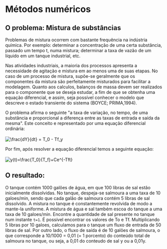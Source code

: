 # Métodos numéricos

## O problema: Mistura de substâncias
Problemas de mistura ocorrem com bastante frequência na indústria química. Por exemplo: determinar a concentração de uma certa substância, passado um tempo t, numa mistura; determinar a taxa de vazão de um líquido em um tanque industrial, etc.

Nas atividades industriais, a maioria dos processos apresenta a necessidade de agitação e mistura em ao menos uma de suas etapas. No caso de um processo de mistura, supõe-se geralmente que os componentes da mistura são perfeitamente misturados para facilitar a modelagem. Quanto aos calculos, balanços de massa devem ser realizados para o componente que se deseja estudar, a fim de que se obtenha uma equação diferencial, e assim, seja possível conhecer o modelo que descreve o estado transiente do sistema (BOYCE; PRIMA,1994).

O problema afirma o seguinte "a taxa de variação, no tempo, de uma substância e proporcional a diferença entre as taxas de entrada e saída da mesma". Este conceito e representado por uma equação diferencial ordinária: <br><br>
<img src="https://latex.codecogs.com/gif.latex?\frac{dY}{dt}&space;=&space;T_0&space;-&space;Tf_y" title="\frac{dY}{dt} = T_0 - Tf_y"/>

Por fim, após resolver a equação diferencial temos a seguinte equação:<br><br>
<img src="https://latex.codecogs.com/gif.latex?y(t)=\frac{T_0}{T_f}&plus;Ce^{-Tft}" title="y(t)=\frac{T_0}{T_f}+Ce^{-Tft}" />

## O resultado:
O tanque contém 1000 galões de água, em que 100 libras de sal estão inicialmente dissolvidas. No tanque, despeja-se salmoura a uma taxa de 10 galoes/min, sendo que cada galão de salmoura contém 5 libras de sal dissolvido. A mistura no tanque é constantemente revolvida de modo a mante-la uniforme. A mistura de água e sal também escoa do tanque a uma taxa de 10 galoes/min. 
Encontre a quantidade de sal presente no tanque num instante `t=1`. É possível encontrar os valores de To e Tf. Multiplicando 5 libras por 10 galoes, calculamos para o tanque um fluxo de entrada de 50 libras de sal. Por outro lado, o fluxo de saída é de 10 galões de salmoura, o que corresponde a 10/1000 = 0,01 (= 1 porcento) do conteúdo total de salmoura no tanque, ou seja, a 0,01 do conteudo de sal y ou a 0,01y.
